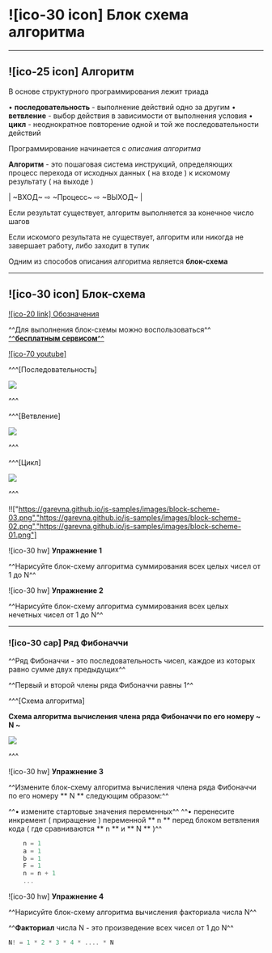 # ![ico-30 icon] Блок схема алгоритма

______________________________________________________________________

## ![ico-25 icon] Алгоритм

В основе структурного программирования лежит триада

• **последовательность** - выполнение действий одно за другим
• **ветвление** - выбор действия в зависимости от выполнения условия
• **цикл** - неоднократное повторение одной и той же последовательности действий


Программирование начинается с _описания алгоритма_

**Алгоритм** - это пошаговая система инструкций, определяющих процесс перехода от исходных данных ( на входе ) к искомому результату ( на выходе )

| ~ВХОД~ ⇨  ~Процесс~ ⇨ ~ВЫХОД~ |

Если результат существует, алгоритм выполняется за конечное число шагов

Если искомого результата не существует, алгоритм или никогда не завершает работу, либо заходит в тупик

Одним из способов описания алгоритма является **блок-схема**

________________________________________________________________________________

## ![ico-30 icon] Блок-схема

[![ico-20 link] Обозначения](https://pro-prof.com/archives/1462)


^^Для выполнения блок-схемы можно воспользоваться^^ [^^**бесплатным сервисом**^^](https://www.draw.io/)


[![ico-70 youtube]](https://www.youtube.com/watch?v=QBh67civUWk&feature=youtu.be)


^^^[Последовательность]

![](https://garevna.github.io/js-samples/images/block-scheme-03.png)

^^^

^^^[Ветвление]

![](https://garevna.github.io/js-samples/images/block-scheme-02.png)

^^^

^^^[Цикл]


![](https://garevna.github.io/js-samples/images/block-scheme-01.png)

^^^


!!["https://garevna.github.io/js-samples/images/block-scheme-03.png","https://garevna.github.io/js-samples/images/block-scheme-02.png","https://garevna.github.io/js-samples/images/block-scheme-01.png"]


![ico-30 hw] **Упражнение 1**

^^Нарисуйте блок-схему алгоритма суммирования всех целых чисел от 1 до N^^

![ico-30 hw] **Упражнение 2**

^^Нарисуйте блок-схему алгоритма суммирования всех целых нечетных чисел от 1 до N^^

__________________________________________________________________

### ![ico-30 cap] Ряд Фибоначчи

^^Ряд Фибоначчи - это последовательность чисел, каждое из которых равно сумме двух предыдущих^^

^^Первый и второй члены ряда Фибоначчи равны 1^^

^^^[Схема алгоритма]

**Схема алгоритма вычисления члена ряда Фибоначчи по его номеру ~ N ~**

![](https://garevna.github.io/js-samples/images/block-scheme-04.png)

^^^

![ico-30 hw] **Упражнение 3**

^^Измените блок-схему алгоритма вычисления члена ряда Фибоначчи по его номеру ** N ** следующим образом:^^

^^• измените стартовые значения переменных^^
^^• перенесите инкремент ( приращение ) переменной ** n ** перед блоком ветвления кода ( где сравниваются ** n ** и ** N ** )^^

~~~js
    n = 1
    a = 1
    b = 1
    F = 1   
    n = n + 1
    ...
~~~

![ico-30 hw] **Упражнение 4**

^^Нарисуйте блок-схему алгоритма вычисления факториала числа N^^

^^**Факториал** числа N - это произведение всех чисел от 1 до N^^

~~~js
N! = 1 * 2 * 3 * 4 * .... * N
~~~
